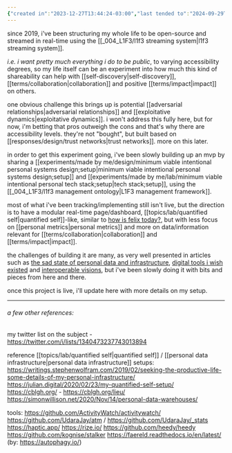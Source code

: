 ```yaml
---
{"created in":"2023-12-27T13:44:24-03:00","last tended to":"2024-09-29T14:46:50-03:00","aliases":["open-source human"],"tags":["experiment","🌿","open-source","quantifiedself","openknowledge","lifestreaming"],"dg-publish":true,"notestage":["🌿"],"created":"2023-12-27T13:44:24.897-03:00","updated":"2024-11-30T16:55:53.827-03:00","permalink":"/experiments/made-by-me/player/open-source-human-experiment/","dgPassFrontmatter":true}
---
```


since 2019, i've been structuring my whole life to be open-source and streamed in real-time using the [[_004_L1F3/l1f3 streaming system\|l1f3 streaming system]].

*i.e. i want pretty much everything i do to be public*, to varying accessibility degrees, so my life itself can be an experiment into how much this kind of shareability can help with [[self-discovery\|self-discovery]], [[terms/collaboration\|collaboration]] and positive [[terms/impact\|impact]] on others.

one obvious challenge this brings up is potential [[adversarial relationships\|adversarial relationships]] and [[exploitative dynamics\|exploitative dynamics]]. i won't address this fully here, but for now, i'm betting that pros outweigh the cons and that's why there are accessibility levels. they're not "bought", but built based on [[responses/design/trust networks\|trust networks]]. more on this later.

in order to get this experiment going, i've been slowly building up an mvp by sharing a [[experiments/made by me/design/minimum viable intentional personal systems design;setup\|minimum viable intentional personal systems design;setup]] and [[experiments/made by me/lab/minimum viable intentional personal tech stack;setup\|tech stack;setup]], using the [[_004_L1F3/l1f3 management ontology\|L1F3 management framework]].

most of what i've been tracking/implementing still isn't live, but the direction is to have a modular real-time page/dashboard, [[topics/lab/quantified self\|quantified self]]-like, similar to [how is felix today?](https://howisfelix.today/), but with less focus on [[personal metrics\|personal metrics]] and more on data/information relevant for [[terms/collaboration\|collaboration]] and [[terms/impact\|impact]].

the challenges of building it are many, as very well presented in articles such as [the sad state of personal data and infrastructure](https://beepb00p.xyz/sad-infra.html), [digital tools i wish existed](https://jon.bo/posts/digital-tools/) and [interoperable visions](https://utopia.rosano.ca/interoperable-visions/), but i've been slowly doing it with bits and pieces from here and there.

once this project is live, i'll update here with more details on my setup.

----

###### a few other references:

my twitter list on the subject - https://twitter.com/i/lists/1340473237743013894

reference [[topics/lab/quantified self\|quantified self]] / [[personal data infrastructure\|personal data infrastructure]] setups:
https://writings.stephenwolfram.com/2019/02/seeking-the-productive-life-some-details-of-my-personal-infrastructure/
https://julian.digital/2020/02/23/my-quantified-self-setup/
https://cblgh.org/ - https://cblgh.org/lieu/
https://simonwillison.net/2020/Nov/14/personal-data-warehouses/

tools:
https://github.com/ActivityWatch/activitywatch/
https://github.com/UdaraJay/atm / https://github.com/UdaraJay/_stats
https://haptic.app/
https://rize.io/
https://github.com/heedy/heedy
https://github.com/kognise/stalker
https://faereld.readthedocs.io/en/latest/ (by: https://autophagy.io/)